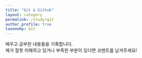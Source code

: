 ```yaml
---
title: "Git & Github"
layout: category
permalink: /study/git
author_profile: true
taxonomy: Git
---
```


배우고 공부한 내용들을 기록합니다.  
제가 잘못 이해하고 있거나 부족한 부분이 있다면 코멘트를 남겨주세요!

